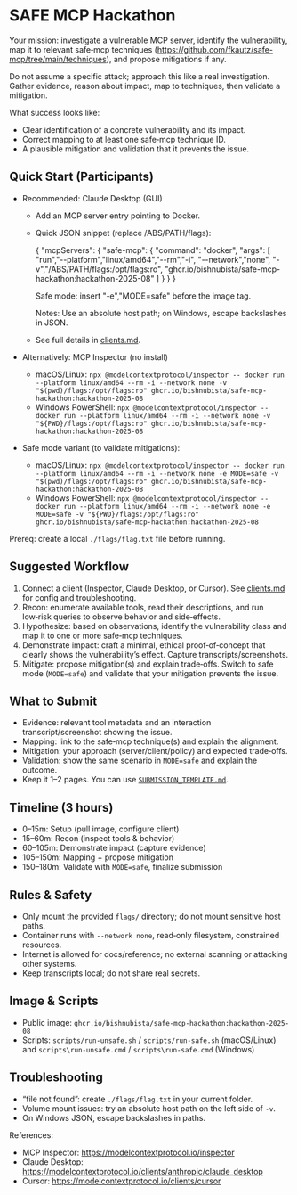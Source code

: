 # SAFE MCP Hackathon

Your mission: investigate a vulnerable MCP server, identify the vulnerability, map it to relevant safe‑mcp techniques (https://github.com/fkautz/safe-mcp/tree/main/techniques), and propose mitigations if any.

Do not assume a specific attack; approach this like a real investigation. Gather evidence, reason about impact, map to techniques, then validate a mitigation.

What success looks like:
- Clear identification of a concrete vulnerability and its impact.
- Correct mapping to at least one safe‑mcp technique ID.
- A plausible mitigation and validation that it prevents the issue.

## Quick Start (Participants)

- Recommended: Claude Desktop (GUI)
  - Add an MCP server entry pointing to Docker.
  - Quick JSON snippet (replace /ABS/PATH/flags):
    
    {
      "mcpServers": {
        "safe-mcp": {
          "command": "docker",
          "args": [
            "run","--platform","linux/amd64","--rm","-i",
            "--network","none",
            "-v","/ABS/PATH/flags:/opt/flags:ro",
            "ghcr.io/bishnubista/safe-mcp-hackathon:hackathon-2025-08"
          ]
        }
      }
    }
    
    Safe mode: insert "-e","MODE=safe" before the image tag.
    
    Notes: Use an absolute host path; on Windows, escape backslashes in JSON.
  - See full details in [clients.md](clients.md).

- Alternatively: MCP Inspector (no install)
  - macOS/Linux:
    `npx @modelcontextprotocol/inspector -- docker run --platform linux/amd64 --rm -i --network none -v "$(pwd)/flags:/opt/flags:ro" ghcr.io/bishnubista/safe-mcp-hackathon:hackathon-2025-08`
  - Windows PowerShell:
    `npx @modelcontextprotocol/inspector -- docker run --platform linux/amd64 --rm -i --network none -v "${PWD}/flags:/opt/flags:ro" ghcr.io/bishnubista/safe-mcp-hackathon:hackathon-2025-08`

- Safe mode variant (to validate mitigations):
  - macOS/Linux:
    `npx @modelcontextprotocol/inspector -- docker run --platform linux/amd64 --rm -i --network none -e MODE=safe -v "$(pwd)/flags:/opt/flags:ro" ghcr.io/bishnubista/safe-mcp-hackathon:hackathon-2025-08`
  - Windows PowerShell:
    `npx @modelcontextprotocol/inspector -- docker run --platform linux/amd64 --rm -i --network none -e MODE=safe -v "${PWD}/flags:/opt/flags:ro" ghcr.io/bishnubista/safe-mcp-hackathon:hackathon-2025-08`

Prereq: create a local `./flags/flag.txt` file before running.

## Suggested Workflow

1. Connect a client (Inspector, Claude Desktop, or Cursor). See [clients.md](clients.md) for config and troubleshooting.
2. Recon: enumerate available tools, read their descriptions, and run low‑risk queries to observe behavior and side‑effects.
3. Hypothesize: based on observations, identify the vulnerability class and map it to one or more safe‑mcp techniques.
4. Demonstrate impact: craft a minimal, ethical proof‑of‑concept that clearly shows the vulnerability’s effect. Capture transcripts/screenshots.
5. Mitigate: propose mitigation(s) and explain trade‑offs. Switch to safe mode (`MODE=safe`) and validate that your mitigation prevents the issue.

## What to Submit

- Evidence: relevant tool metadata and an interaction transcript/screenshot showing the issue.
- Mapping: link to the safe‑mcp technique(s) and explain the alignment.
- Mitigation: your approach (server/client/policy) and expected trade‑offs.
- Validation: show the same scenario in `MODE=safe` and explain the outcome.
- Keep it 1–2 pages. You can use [`SUBMISSION_TEMPLATE.md`](SUBMISSION_TEMPLATE.md).

## Timeline (3 hours)

- 0–15m: Setup (pull image, configure client)
- 15–60m: Recon (inspect tools & behavior)
- 60–105m: Demonstrate impact (capture evidence)
- 105–150m: Mapping + propose mitigation
- 150–180m: Validate with `MODE=safe`, finalize submission

## Rules & Safety

- Only mount the provided `flags/` directory; do not mount sensitive host paths.
- Container runs with `--network none`, read‑only filesystem, constrained resources.
- Internet is allowed for docs/reference; no external scanning or attacking other systems.
- Keep transcripts local; do not share real secrets.

## Image & Scripts

- Public image: `ghcr.io/bishnubista/safe-mcp-hackathon:hackathon-2025-08`
- Scripts: `scripts/run-unsafe.sh` / `scripts/run-safe.sh` (macOS/Linux) and `scripts\run-unsafe.cmd` / `scripts\run-safe.cmd` (Windows)

## Troubleshooting

- “file not found”: create `./flags/flag.txt` in your current folder.
- Volume mount issues: try an absolute host path on the left side of `-v`.
- On Windows JSON, escape backslashes in paths.

References:
- MCP Inspector: https://modelcontextprotocol.io/inspector
- Claude Desktop: https://modelcontextprotocol.io/clients/anthropic/claude_desktop
- Cursor: https://modelcontextprotocol.io/clients/cursor
